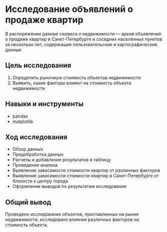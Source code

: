 # Исследование объявлений о продаже квартир

В распоряжении данные сервиса о недвижимости — архив объявлений о продаже квартир в Санкт-Петербурге и соседних населённых пунктов за несколько лет, содержащие пользовательские и картографические данные

## Цель исследования

1. Определить рыночную стоимость объектов недвижимости
2. Выявить, какие факторы влияют на стоимость объекта недвижимости

## Навыки и инструменты
* pandas
* matplotlib

## Ход исследования

* Обзор данных
* Предобработка данных
* Расчеты и добавление результатов в таблицу
* Проведение анализа
* Выявление зависимости стоимости квартир от различных факторов
* Выявление зависимости стоимости квартир в Санкт-Петербурге от близости к центру города
* Оформление выводов по результатам исследования

## Общий вывод

Проведено исследование объектов, преставленных на рынке недвижимости, исследовано влияния различных факторов на стоимость объекта.
